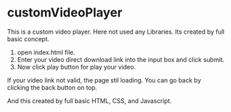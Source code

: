 # customVideoPlayer
This is a custom video player. Here not used any Libraries.
Its created by full basic concept.
1. open index.html file.
2. Enter your video direct download link into the input box and click submit.
3. Now click play button for play your video.

If your video link not valid, the page stil loading. You can go back by clicking the back button on top.


And this created by full basic HTML, CSS, and Javascript.
